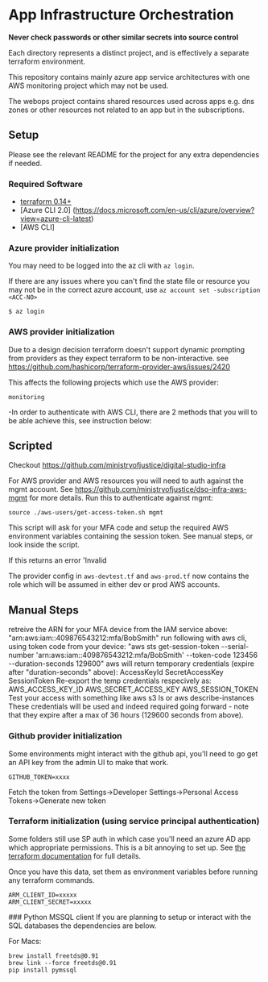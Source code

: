 # App Infrastructure Orchestration

**Never check passwords or other similar secrets into source control**

Each directory represents a distinct project, and is effectively a separate terraform environment.

This repository contains mainly azure app service architectures with one AWS monitoring project which may not be used.

The webops project contains shared resources used across apps e.g. dns zones or other resources not related to an app but in the subscriptions.

## Setup

Please see the relevant README for the project for any extra dependencies if needed.

### Required Software

 * [terraform 0.14+](http://terraform.io/)
 * [Azure CLI 2.0] (https://docs.microsoft.com/en-us/cli/azure/overview?view=azure-cli-latest)
 * [AWS CLI]

### Azure provider initialization

You may need to be logged into the az cli with `az login`.

If there are any issues where you can't find the state file or resource you may not be in the correct azure account, use `az account set -subscription <ACC-NO>`

```
$ az login
```

### AWS provider initialization

Due to a design decision terraform doesn't support dynamic prompting from providers as they expect terraform to be non-interactive.
see https://github.com/hashicorp/terraform-provider-aws/issues/2420

This affects the following projects which use the AWS provider:

```
monitoring
```

-In order to authenticate with AWS CLI, there are 2 methods that you will to be able achieve this, see instruction below:


Scripted
--------
Checkout https://github.com/ministryofjustice/digital-studio-infra

For AWS provider and AWS resources you will need to auth against the mgmt account. See https://github.com/ministryofjustice/dso-infra-aws-mgmt for more details.  Run this to authenticate against mgmt:

```
source ./aws-users/get-access-token.sh mgmt
```

This script will ask for your MFA code and setup the required AWS environment variables containing the session token.  See manual steps, or look inside the script.

If this returns an error 'Invalid

The provider config in `aws-devtest.tf` and `aws-prod.tf` now contains the role which will be assumed in either dev or prod AWS accounts.


Manual Steps
------------
retreive the ARN for your MFA device from the IAM service above: "arn:aws:iam::409876543212:mfa/BobSmith"
run following with aws cli, using token code from your device:
"aws sts get-session-token --serial-number 'arn:aws:iam::409876543212:mfa/BobSmith' --token-code 123456 --duration-seconds 129600"
aws will return temporary credentials (expire after "duration-seconds" above):
AccessKeyId
SecretAccessKey
SessionToken
Re-export the temp credentials respecively as:
AWS_ACCESS_KEY_ID
AWS_SECRET_ACCESS_KEY
AWS_SESSION_TOKEN
Test your access with something like aws s3 ls or aws describe-instances
These credentials will be used and indeed required going forward - note that they expire after a max of 36 hours (129600 seconds from above).


### Github provider initialization

Some environments might interact with the github api, you'll need to go get an API key from the admin UI to make that work.

```
GITHUB_TOKEN=xxxx
```

Fetch the token from Settings->Developer Settings->Personal Access Tokens->Generate new token


### Terraform initialization (using service principal authentication)

Some folders still use SP auth in which case you'll need an azure AD app which appropriate permissions. This is a bit annoying to set up. See [the terraform documentation](https://www.terraform.io/docs/providers/azurerm/index.html#creating-credentials) for full details.

Once you have this data, set them as environment variables before running any terraform commands.

```
ARM_CLIENT_ID=xxxxx
ARM_CLIENT_SECRET=xxxxx
```


### Python MSSQL client
If you are planning to setup or interact with the SQL databases the dependencies are below.

For Macs:
```
brew install freetds@0.91
brew link --force freetds@0.91
pip install pymssql
```
